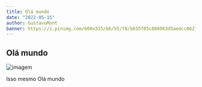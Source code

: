 ```yaml
---
title: Olá mundo
date: "2022-05-15"
author: GustavoMont
banner: https://i.pinimg.com/600x315/b6/55/f8/b655f85c886963d5aedcc062748cfaaf.jpg
---
```


## Olá mundo

![imagem](https://i.pinimg.com/600x315/b6/55/f8/b655f85c886963d5aedcc062748cfaaf.jpg)

Isso mesmo Olá mundo
